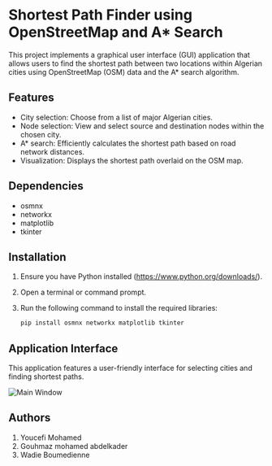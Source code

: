 # Shortest Path Finder using OpenStreetMap and A* Search

This project implements a graphical user interface (GUI) application that allows users to find the shortest path between two locations within Algerian cities using OpenStreetMap (OSM) data and the A* search algorithm.

## Features

* City selection: Choose from a list of major Algerian cities.
* Node selection: View and select source and destination nodes within the chosen city.
* A* search: Efficiently calculates the shortest path based on road network distances.
* Visualization: Displays the shortest path overlaid on the OSM map.

## Dependencies

* osmnx
* networkx
* matplotlib
* tkinter

## Installation

1. Ensure you have Python installed (https://www.python.org/downloads/).
2. Open a terminal or command prompt.
3. Run the following command to install the required libraries:

   ```bash
   pip install osmnx networkx matplotlib tkinter

## Application Interface

This application features a user-friendly interface for selecting cities and finding shortest paths.

![Main Window](https://github.com/IDIR2626/search-algo/blob/main/captur%20the%20sortes%20way.png)

## Authors 
1. Youcefi Mohamed
2. Gouhmaz mohamed abdelkader
3. Wadie Boumedienne

